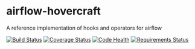# airflow-hovercraft
A reference implementation of hooks and operators for airflow

[![Build Status](https://travis-ci.org/gtoonstra/airflow-hovercraft.svg)](https://travis-ci.org/gtoonstra/airflow-hovercraft)
[![Coverage Status](https://img.shields.io/codecov/c/github/gtoonstra/airflow-hovercraft/master.svg)](https://codecov.io/github/gtoonstra/airflow-hovercraft?branch=master)
[![Code Health](https://landscape.io/github/gtoonstra/airflow-hovercraft/master/landscape.svg?style=flat)](https://landscape.io/github/gtoonstra/airflow-hovercraft/master)
[![Requirements Status](https://requires.io/github/gtoonstra/airflow-hovercraft/requirements.svg?branch=master)](https://requires.io/github/gtoonstra/airflow-hovercraft/requirements/?branch=master)
